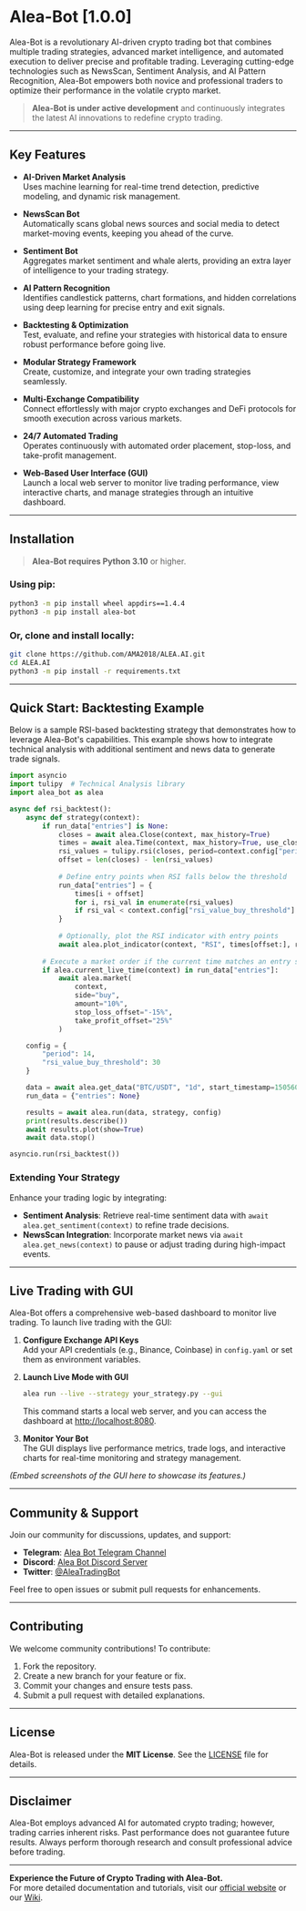 # Alea-Bot [1.0.0]

Alea-Bot is a revolutionary AI-driven crypto trading bot that combines multiple trading strategies, advanced market intelligence, and automated execution to deliver precise and profitable trading. Leveraging cutting-edge technologies such as NewsScan, Sentiment Analysis, and AI Pattern Recognition, Alea-Bot empowers both novice and professional traders to optimize their performance in the volatile crypto market.

> **Alea-Bot is under active development** and continuously integrates the latest AI innovations to redefine crypto trading.

---

## Key Features

- **AI-Driven Market Analysis**  
  Uses machine learning for real-time trend detection, predictive modeling, and dynamic risk management.

- **NewsScan Bot**  
  Automatically scans global news sources and social media to detect market-moving events, keeping you ahead of the curve.

- **Sentiment Bot**  
  Aggregates market sentiment and whale alerts, providing an extra layer of intelligence to your trading strategy.

- **AI Pattern Recognition**  
  Identifies candlestick patterns, chart formations, and hidden correlations using deep learning for precise entry and exit signals.

- **Backtesting & Optimization**  
  Test, evaluate, and refine your strategies with historical data to ensure robust performance before going live.

- **Modular Strategy Framework**  
  Create, customize, and integrate your own trading strategies seamlessly.

- **Multi-Exchange Compatibility**  
  Connect effortlessly with major crypto exchanges and DeFi protocols for smooth execution across various markets.

- **24/7 Automated Trading**  
  Operates continuously with automated order placement, stop-loss, and take-profit management.

- **Web-Based User Interface (GUI)**  
  Launch a local web server to monitor live trading performance, view interactive charts, and manage strategies through an intuitive dashboard.

---

## Installation

> **Alea-Bot requires Python 3.10** or higher.

### Using pip:
```bash
python3 -m pip install wheel appdirs==1.4.4
python3 -m pip install alea-bot
```

### Or, clone and install locally:
```bash
git clone https://github.com/AMA2018/ALEA.AI.git
cd ALEA.AI
python3 -m pip install -r requirements.txt
```

---

## Quick Start: Backtesting Example

Below is a sample RSI-based backtesting strategy that demonstrates how to leverage Alea-Bot's capabilities. This example shows how to integrate technical analysis with additional sentiment and news data to generate trade signals.

```python
import asyncio
import tulipy  # Technical Analysis library
import alea_bot as alea

async def rsi_backtest():
    async def strategy(context):
        if run_data["entries"] is None:
            closes = await alea.Close(context, max_history=True)
            times = await alea.Time(context, max_history=True, use_close_time=True)
            rsi_values = tulipy.rsi(closes, period=context.config["period"])
            offset = len(closes) - len(rsi_values)
            
            # Define entry points when RSI falls below the threshold
            run_data["entries"] = {
                times[i + offset]
                for i, rsi_val in enumerate(rsi_values)
                if rsi_val < context.config["rsi_value_buy_threshold"]
            }
            
            # Optionally, plot the RSI indicator with entry points
            await alea.plot_indicator(context, "RSI", times[offset:], rsi_values, run_data["entries"])
        
        # Execute a market order if the current time matches an entry signal
        if alea.current_live_time(context) in run_data["entries"]:
            await alea.market(
                context,
                side="buy",
                amount="10%",
                stop_loss_offset="-15%",
                take_profit_offset="25%"
            )

    config = {
        "period": 14,
        "rsi_value_buy_threshold": 30
    }

    data = await alea.get_data("BTC/USDT", "1d", start_timestamp=1505606400)
    run_data = {"entries": None}

    results = await alea.run(data, strategy, config)
    print(results.describe())
    await results.plot(show=True)
    await data.stop()

asyncio.run(rsi_backtest())
```

### Extending Your Strategy

Enhance your trading logic by integrating:
- **Sentiment Analysis**: Retrieve real-time sentiment data with `await alea.get_sentiment(context)` to refine trade decisions.
- **NewsScan Integration**: Incorporate market news via `await alea.get_news(context)` to pause or adjust trading during high-impact events.

---

## Live Trading with GUI

Alea-Bot offers a comprehensive web-based dashboard to monitor live trading. To launch live trading with the GUI:

1. **Configure Exchange API Keys**  
   Add your API credentials (e.g., Binance, Coinbase) in `config.yaml` or set them as environment variables.

2. **Launch Live Mode with GUI**  
   ```bash
   alea run --live --strategy your_strategy.py --gui
   ```
   This command starts a local web server, and you can access the dashboard at [http://localhost:8080](http://localhost:8080).

3. **Monitor Your Bot**  
   The GUI displays live performance metrics, trade logs, and interactive charts for real-time monitoring and strategy management.

*(Embed screenshots of the GUI here to showcase its features.)*

---

## Community & Support

Join our community for discussions, updates, and support:
- **Telegram**: [Alea Bot Telegram Channel](https://t.me/alea_trading_bot)
- **Discord**: [Alea Bot Discord Server](https://discord.gg/alea)
- **Twitter**: [@AleaTradingBot](https://twitter.com/AleaTradingBot)

Feel free to open issues or submit pull requests for enhancements.

---

## Contributing

We welcome community contributions! To contribute:
1. Fork the repository.
2. Create a new branch for your feature or fix.
3. Commit your changes and ensure tests pass.
4. Submit a pull request with detailed explanations.

---

## License

Alea-Bot is released under the **MIT License**. See the [LICENSE](LICENSE) file for details.

---

## Disclaimer

Alea-Bot employs advanced AI for automated crypto trading; however, trading carries inherent risks. Past performance does not guarantee future results. Always perform thorough research and consult professional advice before trading.

---

**Experience the Future of Crypto Trading with Alea-Bot.**  
For more detailed documentation and tutorials, visit our [official website](https://www.alea-ai.com/) or our [Wiki](https://github.com/AMA2018/ALEA.AI/wiki).